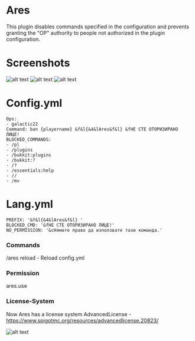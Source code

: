 # Ares
This plugin disables commands specified in the configuration and prevents granting the "OP" authority to people not authorized in the plugin configuration.

# Screenshots
![alt text](https://cdn.discordapp.com/attachments/768045969199595520/920024284938768384/unknown.png)
![alt text](https://cdn.discordapp.com/attachments/768045969199595520/920025048654446592/unknown.png)
![alt text](https://cdn.discordapp.com/attachments/496237265245437982/920598853126856784/unknown.png)

# Config.yml
```
Ops:
- galactic22
Command: ban {playername} &f&l{&4&lAres&f&l} &fНЕ СТЕ ОТОРИЗИРАНО ЛИЦЕ!
BLOCKED_COMMANDS:
- /pl
- /plugins
- /bukkit:plugins
- /bukkit:?
- /?
- /essentials:help
- //
- /mv
```

# Lang.yml
```
PREFIX: '&f&l{&4&lAres&f&l} '
BLOCKED_CMD: '&fНЕ СТЕ ОТОРИЗИРАНО ЛИЦЕ!'
NO_PERMISSION: '&cНямате право да използвате тази команда.'
```

### Commands
/ares reload - Reload config.yml
### Permission
ares.use

### License-System
Now Ares has a license system
AdvancedLicense - https://www.spigotmc.org/resources/advancedlicense.20823/

![alt text](https://cdn.discordapp.com/attachments/496237265245437982/921121642980196362/unknown.png)
